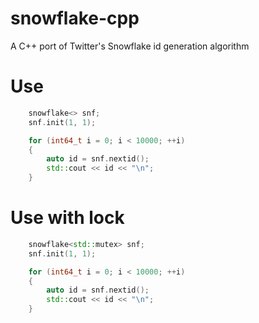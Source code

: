 # snowflake-cpp
A C++ port of Twitter's Snowflake id generation algorithm

# Use
```cpp
    snowflake<> snf;
    snf.init(1, 1);

    for (int64_t i = 0; i < 10000; ++i)
    {
        auto id = snf.nextid();
        std::cout << id << "\n";
    }
```

# Use with lock
```cpp
    snowflake<std::mutex> snf;
    snf.init(1, 1);

    for (int64_t i = 0; i < 10000; ++i)
    {
        auto id = snf.nextid();
        std::cout << id << "\n";
    }
```


